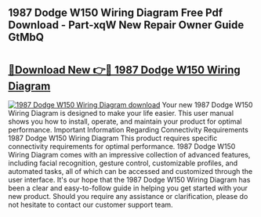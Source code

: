 ## 1987 Dodge W150 Wiring Diagram Free Pdf Download - Part-xqW New Repair Owner Guide GtMbQ

# <h2><a href="http://dfokn0z.blite.top/?on=1987+Dodge+W150+Wiring+Diagram">🔗Download New 👉🔴 1987 Dodge W150 Wiring Diagram</a></h2>

[![1987 Dodge W150 Wiring Diagram download](https://i.imgur.com/lujVjoI.png)](http://dfokn0z.blite.top/?on=1987+Dodge+W150+Wiring+Diagram)
Your new 1987 Dodge W150 Wiring Diagram is designed to make your life easier. This user manual shows you how to install, operate, and maintain your product for optimal performance. Important Information Regarding Connectivity Requirements 1987 Dodge W150 Wiring Diagram This product requires specific connectivity requirements for optimal performance. 1987 Dodge W150 Wiring Diagram comes with an impressive collection of advanced features, including facial recognition, gesture control, customizable profiles, and automated tasks, all of which can be accessed and customized through the user interface. It's our hope that the 1987 Dodge W150 Wiring Diagram has been a clear and easy-to-follow guide in helping you get started with your new product. Should you require any assistance or clarification, please do not hesitate to contact our customer support team.
